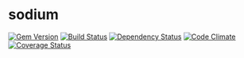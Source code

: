 sodium
======

[![Gem Version](https://badge.fury.io/rb/sodium.png)](http://badge.fury.io/rb/sodium)
[![Build Status](https://travis-ci.org/stouset/sodium.png)](https://travis-ci.org/stouset/sodium)
[![Dependency Status](https://gemnasium.com/stouset/sodium.png)](https://gemnasium.com/stouset/sodium)
[![Code Climate](https://codeclimate.com/github/stouset/sodium.png)](https://codeclimate.com/github/stouset/sodium)
[![Coverage Status](https://coveralls.io/repos/stouset/sodium/badge.png?branch=master)](https://coveralls.io/r/stouset/sodium)
